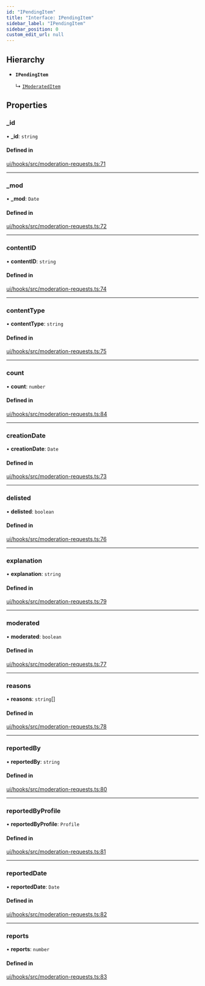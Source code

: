 ```yaml
---
id: "IPendingItem"
title: "Interface: IPendingItem"
sidebar_label: "IPendingItem"
sidebar_position: 0
custom_edit_url: null
---
```


## Hierarchy

- **`IPendingItem`**

  ↳ [`IModeratedItem`](IModeratedItem.md)

## Properties

### \_id

• **\_id**: `string`

#### Defined in

[ui/hooks/src/moderation-requests.ts:71](https://github.com/AKASHAorg/akasha-framework/blob/433e1162/ui/hooks/src/moderation-requests.ts#L71)

___

### \_mod

• **\_mod**: `Date`

#### Defined in

[ui/hooks/src/moderation-requests.ts:72](https://github.com/AKASHAorg/akasha-framework/blob/433e1162/ui/hooks/src/moderation-requests.ts#L72)

___

### contentID

• **contentID**: `string`

#### Defined in

[ui/hooks/src/moderation-requests.ts:74](https://github.com/AKASHAorg/akasha-framework/blob/433e1162/ui/hooks/src/moderation-requests.ts#L74)

___

### contentType

• **contentType**: `string`

#### Defined in

[ui/hooks/src/moderation-requests.ts:75](https://github.com/AKASHAorg/akasha-framework/blob/433e1162/ui/hooks/src/moderation-requests.ts#L75)

___

### count

• **count**: `number`

#### Defined in

[ui/hooks/src/moderation-requests.ts:84](https://github.com/AKASHAorg/akasha-framework/blob/433e1162/ui/hooks/src/moderation-requests.ts#L84)

___

### creationDate

• **creationDate**: `Date`

#### Defined in

[ui/hooks/src/moderation-requests.ts:73](https://github.com/AKASHAorg/akasha-framework/blob/433e1162/ui/hooks/src/moderation-requests.ts#L73)

___

### delisted

• **delisted**: `boolean`

#### Defined in

[ui/hooks/src/moderation-requests.ts:76](https://github.com/AKASHAorg/akasha-framework/blob/433e1162/ui/hooks/src/moderation-requests.ts#L76)

___

### explanation

• **explanation**: `string`

#### Defined in

[ui/hooks/src/moderation-requests.ts:79](https://github.com/AKASHAorg/akasha-framework/blob/433e1162/ui/hooks/src/moderation-requests.ts#L79)

___

### moderated

• **moderated**: `boolean`

#### Defined in

[ui/hooks/src/moderation-requests.ts:77](https://github.com/AKASHAorg/akasha-framework/blob/433e1162/ui/hooks/src/moderation-requests.ts#L77)

___

### reasons

• **reasons**: `string`[]

#### Defined in

[ui/hooks/src/moderation-requests.ts:78](https://github.com/AKASHAorg/akasha-framework/blob/433e1162/ui/hooks/src/moderation-requests.ts#L78)

___

### reportedBy

• **reportedBy**: `string`

#### Defined in

[ui/hooks/src/moderation-requests.ts:80](https://github.com/AKASHAorg/akasha-framework/blob/433e1162/ui/hooks/src/moderation-requests.ts#L80)

___

### reportedByProfile

• **reportedByProfile**: `Profile`

#### Defined in

[ui/hooks/src/moderation-requests.ts:81](https://github.com/AKASHAorg/akasha-framework/blob/433e1162/ui/hooks/src/moderation-requests.ts#L81)

___

### reportedDate

• **reportedDate**: `Date`

#### Defined in

[ui/hooks/src/moderation-requests.ts:82](https://github.com/AKASHAorg/akasha-framework/blob/433e1162/ui/hooks/src/moderation-requests.ts#L82)

___

### reports

• **reports**: `number`

#### Defined in

[ui/hooks/src/moderation-requests.ts:83](https://github.com/AKASHAorg/akasha-framework/blob/433e1162/ui/hooks/src/moderation-requests.ts#L83)
